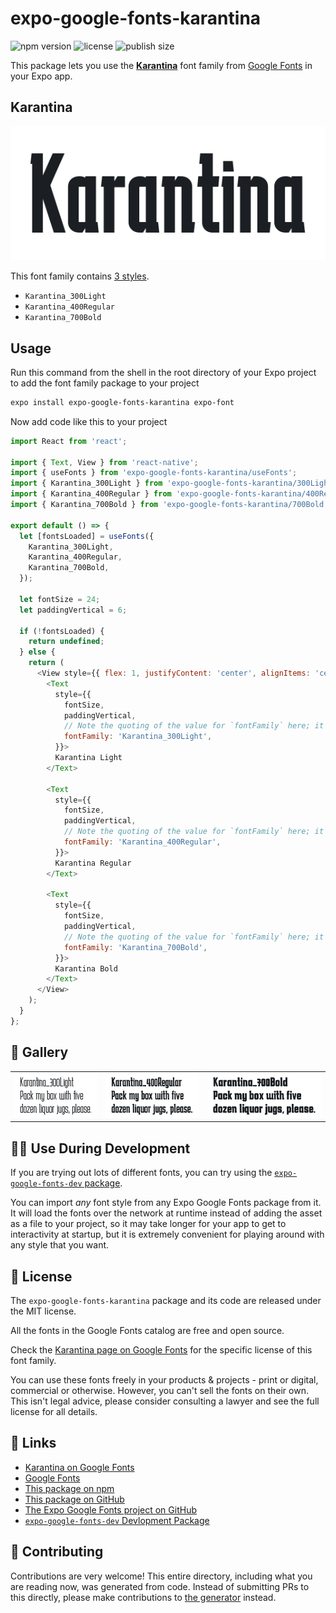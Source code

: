 # expo-google-fonts-karantina

![npm version](https://flat.badgen.net/npm/v/expo-google-fonts-karantina)
![license](https://flat.badgen.net/github/license/expo/google-fonts)
![publish size](https://flat.badgen.net/packagephobia/install/expo-google-fonts-karantina)

This package lets you use the [**Karantina**](https://fonts.google.com/specimen/Karantina) font family from [Google Fonts](https://fonts.google.com/) in your Expo app.

## Karantina

![Karantina](./font-family.png)

This font family contains [3 styles](#-gallery).

- `Karantina_300Light`
- `Karantina_400Regular`
- `Karantina_700Bold`

## Usage

Run this command from the shell in the root directory of your Expo project to add the font family package to your project
```sh
expo install expo-google-fonts-karantina expo-font
```

Now add code like this to your project
```js
import React from 'react';

import { Text, View } from 'react-native';
import { useFonts } from 'expo-google-fonts-karantina/useFonts';
import { Karantina_300Light } from 'expo-google-fonts-karantina/300Light';
import { Karantina_400Regular } from 'expo-google-fonts-karantina/400Regular';
import { Karantina_700Bold } from 'expo-google-fonts-karantina/700Bold';

export default () => {
  let [fontsLoaded] = useFonts({
    Karantina_300Light,
    Karantina_400Regular,
    Karantina_700Bold,
  });

  let fontSize = 24;
  let paddingVertical = 6;

  if (!fontsLoaded) {
    return undefined;
  } else {
    return (
      <View style={{ flex: 1, justifyContent: 'center', alignItems: 'center' }}>
        <Text
          style={{
            fontSize,
            paddingVertical,
            // Note the quoting of the value for `fontFamily` here; it expects a string!
            fontFamily: 'Karantina_300Light',
          }}>
          Karantina Light
        </Text>

        <Text
          style={{
            fontSize,
            paddingVertical,
            // Note the quoting of the value for `fontFamily` here; it expects a string!
            fontFamily: 'Karantina_400Regular',
          }}>
          Karantina Regular
        </Text>

        <Text
          style={{
            fontSize,
            paddingVertical,
            // Note the quoting of the value for `fontFamily` here; it expects a string!
            fontFamily: 'Karantina_700Bold',
          }}>
          Karantina Bold
        </Text>
      </View>
    );
  }
};

```

## 🔡 Gallery


||||
|-|-|-|
|![Karantina_300Light](.//300Light/Karantina_300Light.ttf.png)|![Karantina_400Regular](.//400Regular/Karantina_400Regular.ttf.png)|![Karantina_700Bold](.//700Bold/Karantina_700Bold.ttf.png)||


## 👩‍💻 Use During Development

If you are trying out lots of different fonts, you can try using the [`expo-google-fonts-dev` package](https://github.com/freeboub/google-fonts/tree/master/font-packages/dev#readme).

You can import *any* font style from any Expo Google Fonts package from it. It will load the fonts
over the network at runtime instead of adding the asset as a file to your project, so it may take longer
for your app to get to interactivity at startup, but it is extremely convenient
for playing around with any style that you want.

## 📖 License

The `expo-google-fonts-karantina` package and its code are released under the MIT license.

All the fonts in the Google Fonts catalog are free and open source.

Check the [Karantina page on Google Fonts](https://fonts.google.com/specimen/Karantina) for the specific license of this font family.

You can use these fonts freely in your products & projects - print or digital, commercial or otherwise. However, you can't sell the fonts on their own. This isn't legal advice, please consider consulting a lawyer and see the full license for all details.

## 🔗 Links

- [Karantina on Google Fonts](https://fonts.google.com/specimen/Karantina)
- [Google Fonts](https://fonts.google.com/)
- [This package on npm](https://www.npmjs.com/package/expo-google-fonts-karantina)
- [This package on GitHub](https://github.com/freeboub/google-fonts/tree/master/font-packages/karantina)
- [The Expo Google Fonts project on GitHub](https://github.com/freeboub/google-fonts)
- [`expo-google-fonts-dev` Devlopment Package](https://github.com/freeboub/google-fonts/tree/master/font-packages/dev)

## 🤝 Contributing

Contributions are very welcome! This entire directory, including what you are reading now, was generated from code. Instead of submitting PRs to this directly, please make contributions to [the generator](https://github.com/freeboub/google-fonts/tree/master/packages/generator) instead.
